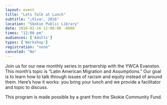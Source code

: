 ```yaml
---
layout: event
title: "Lets Talk at Lunch"
subtitle: "¡Viva!, 2016"
location: "Skokie Public Library"
date: 2016-02-16 12:00:00 -0600
times: "12:00 pm"
audiences: ['Adults']
types: ['Workshop']
registration: "none"
canceled: "No"
---
```

Join us for our new monthly series in partnership with the YWCA Evanston. This month’s topic is “Latin American Migration and Assumptions.” Our goal is to learn how to talk through issues of racism and equity instead of around them. Here’s how it works: you bring your lunch and we provide a facilitator and topic to discuss.

This program is made possible by a grant from the Skokie Community Fund.
